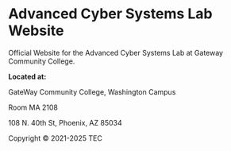 # Advanced Cyber Systems Lab Website

Official Website for the Advanced Cyber Systems Lab at Gateway Community College.

**Located at:**

GateWay Community College, Washington Campus 

Room MA 2108

108 N. 40th St, Phoenix, AZ 85034
    
Copyright © 2021-2025 TEC
